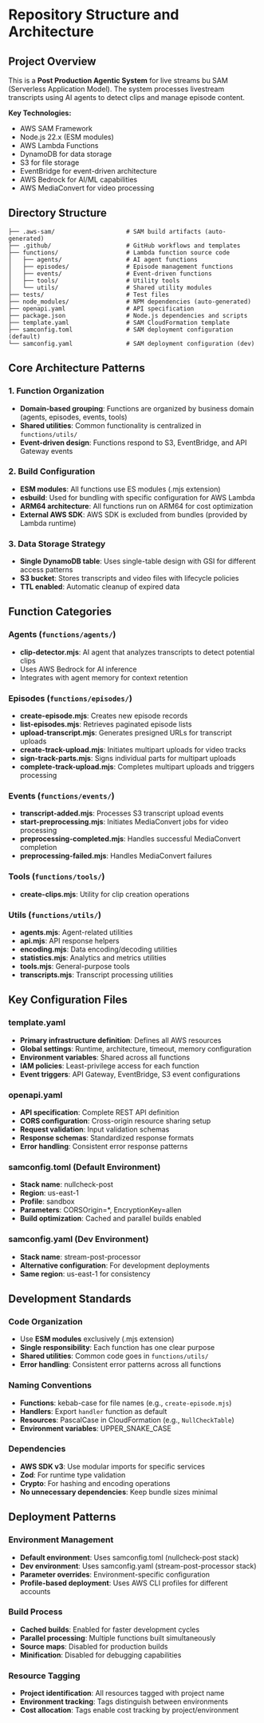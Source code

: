 # Repository Structure and Architecture

## Project Overview

This is a **Post Production Agentic System** for live streams bu SAM (Serverless Application Model). The system processes livestream transcripts using AI agents to detect clips and manage episode content.

**Key Technologies:**
- AWS SAM Framework
- Node.js 22.x (ESM modules)
- AWS Lambda Functions
- DynamoDB for data storage
- S3 for file storage
- EventBridge for event-driven architecture
- AWS Bedrock for AI/ML capabilities
- AWS MediaConvert for video processing

## Directory Structure

```
├── .aws-sam/                    # SAM build artifacts (auto-generated)
├── .github/                     # GitHub workflows and templates
├── functions/                   # Lambda function source code
│   ├── agents/                  # AI agent functions
│   ├── episodes/                # Episode management functions
│   ├── events/                  # Event-driven functions
│   ├── tools/                   # Utility tools
│   └── utils/                   # Shared utility modules
├── tests/                       # Test files
├── node_modules/                # NPM dependencies (auto-generated)
├── openapi.yaml                 # API specification
├── package.json                 # Node.js dependencies and scripts
├── template.yaml                # SAM CloudFormation template
├── samconfig.toml               # SAM deployment configuration (default)
└── samconfig.yaml               # SAM deployment configuration (dev)
```

## Core Architecture Patterns

### 1. Function Organization
- **Domain-based grouping**: Functions are organized by business domain (agents, episodes, events, tools)
- **Shared utilities**: Common functionality is centralized in `functions/utils/`
- **Event-driven design**: Functions respond to S3, EventBridge, and API Gateway events

### 2. Build Configuration
- **ESM modules**: All functions use ES modules (.mjs extension)
- **esbuild**: Used for bundling with specific configuration for AWS Lambda
- **ARM64 architecture**: All functions run on ARM64 for cost optimization
- **External AWS SDK**: AWS SDK is excluded from bundles (provided by Lambda runtime)

### 3. Data Storage Strategy
- **Single DynamoDB table**: Uses single-table design with GSI for different access patterns
- **S3 bucket**: Stores transcripts and video files with lifecycle policies
- **TTL enabled**: Automatic cleanup of expired data

## Function Categories

### Agents (`functions/agents/`)
- **clip-detector.mjs**: AI agent that analyzes transcripts to detect potential clips
- Uses AWS Bedrock for AI inference
- Integrates with agent memory for context retention

### Episodes (`functions/episodes/`)
- **create-episode.mjs**: Creates new episode records
- **list-episodes.mjs**: Retrieves paginated episode lists
- **upload-transcript.mjs**: Generates presigned URLs for transcript uploads
- **create-track-upload.mjs**: Initiates multipart uploads for video tracks
- **sign-track-parts.mjs**: Signs individual parts for multipart uploads
- **complete-track-upload.mjs**: Completes multipart uploads and triggers processing

### Events (`functions/events/`)
- **transcript-added.mjs**: Processes S3 transcript upload events
- **start-preprocessing.mjs**: Initiates MediaConvert jobs for video processing
- **preprocessing-completed.mjs**: Handles successful MediaConvert completion
- **preprocessing-failed.mjs**: Handles MediaConvert failures

### Tools (`functions/tools/`)
- **create-clips.mjs**: Utility for clip creation operations

### Utils (`functions/utils/`)
- **agents.mjs**: Agent-related utilities
- **api.mjs**: API response helpers
- **encoding.mjs**: Data encoding/decoding utilities
- **statistics.mjs**: Analytics and metrics utilities
- **tools.mjs**: General-purpose tools
- **transcripts.mjs**: Transcript processing utilities

## Key Configuration Files

### template.yaml
- **Primary infrastructure definition**: Defines all AWS resources
- **Global settings**: Runtime, architecture, timeout, memory configuration
- **Environment variables**: Shared across all functions
- **IAM policies**: Least-privilege access for each function
- **Event triggers**: API Gateway, EventBridge, S3 event configurations

### openapi.yaml
- **API specification**: Complete REST API definition
- **CORS configuration**: Cross-origin resource sharing setup
- **Request validation**: Input validation schemas
- **Response schemas**: Standardized response formats
- **Error handling**: Consistent error response patterns

### samconfig.toml (Default Environment)
- **Stack name**: nullcheck-post
- **Region**: us-east-1
- **Profile**: sandbox
- **Parameters**: CORSOrigin=*, EncryptionKey=allen
- **Build optimization**: Cached and parallel builds enabled

### samconfig.yaml (Dev Environment)
- **Stack name**: stream-post-processor
- **Alternative configuration**: For development deployments
- **Same region**: us-east-1 for consistency

## Development Standards

### Code Organization
- Use **ESM modules** exclusively (.mjs extension)
- **Single responsibility**: Each function has one clear purpose
- **Shared utilities**: Common code goes in `functions/utils/`
- **Error handling**: Consistent error patterns across all functions

### Naming Conventions
- **Functions**: kebab-case for file names (e.g., `create-episode.mjs`)
- **Handlers**: Export `handler` function as default
- **Resources**: PascalCase in CloudFormation (e.g., `NullCheckTable`)
- **Environment variables**: UPPER_SNAKE_CASE

### Dependencies
- **AWS SDK v3**: Use modular imports for specific services
- **Zod**: For runtime type validation
- **Crypto**: For hashing and encoding operations
- **No unnecessary dependencies**: Keep bundle sizes minimal

## Deployment Patterns

### Environment Management
- **Default environment**: Uses samconfig.toml (nullcheck-post stack)
- **Dev environment**: Uses samconfig.yaml (stream-post-processor stack)
- **Parameter overrides**: Environment-specific configuration
- **Profile-based deployment**: Uses AWS CLI profiles for different accounts

### Build Process
- **Cached builds**: Enabled for faster development cycles
- **Parallel processing**: Multiple functions built simultaneously
- **Source maps**: Disabled for production builds
- **Minification**: Disabled for debugging capabilities

### Resource Tagging
- **Project identification**: All resources tagged with project name
- **Environment tracking**: Tags distinguish between environments
- **Cost allocation**: Tags enable cost tracking by project/environment

